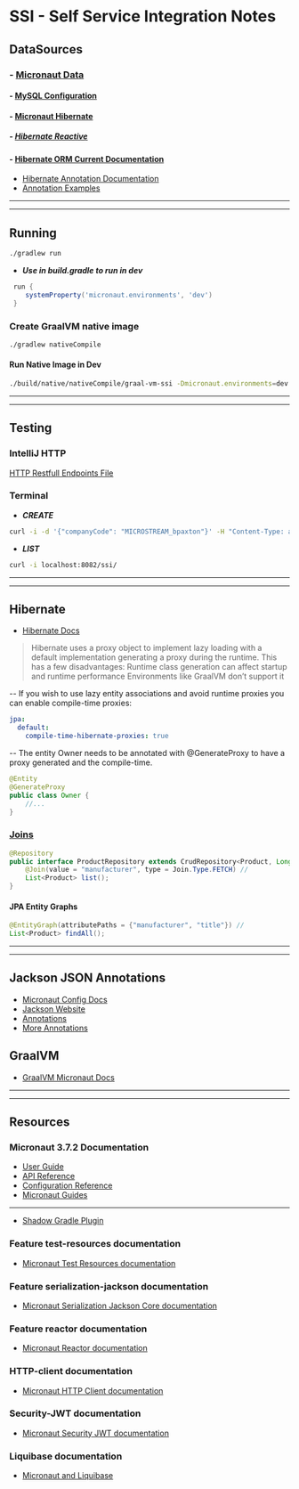 # SSI - Self Service Integration Notes

## DataSources
### - [Micronaut Data](https://micronaut-projects.github.io/micronaut-data/latest/guide)

#### - [MySQL Configuration](https://micronaut-projects.github.io/micronaut-sql/latest/guide/index.html)

#### - [Micronaut Hibernate](https://micronaut-projects.github.io/micronaut-data/latest/guide/#hibernate)

##### - [Hibernate Reactive](https://micronaut-projects.github.io/micronaut-data/latest/guide/#hibernateReactive)

#### - [Hibernate ORM Current Documentation](https://docs.jboss.org/hibernate/orm/current/userguide/html_single/Hibernate_User_Guide.html)
- [Hibernate Annotation Documentation](https://docs.jboss.org/hibernate/stable/annotations/reference/en/html_single/)
- [Annotation Examples](https://www.digitalocean.com/community/tutorials/jpa-hibernate-annotations)

---

---
## Running
```bash
./gradlew run
```
- ***Use in build.gradle to run in dev***

```groovy
 run {
    systemProperty('micronaut.environments', 'dev')
 }
```

### Create GraalVM native image
```bash
./gradlew nativeCompile
```
#### Run Native Image in Dev
```bash
./build/native/nativeCompile/graal-vm-ssi -Dmicronaut.environments=dev
```


---

---
## Testing
### IntelliJ HTTP
[HTTP Restfull Endpoints File](rest-api.http)

### Terminal

- ***CREATE***
```bash
curl -i -d '{"companyCode": "MICROSTREAM_bpaxton"}' -H "Content-Type: application/json" -X POST POST http://localhost:8082/ssi
```
- ***LIST*** 
```bash
curl -i localhost:8082/ssi/
```
---

---

## Hibernate
- [Hibernate Docs](https://micronaut-projects.github.io/micronaut-sql/latest/guide/index.html#hibernate)

> Hibernate uses a proxy object to implement lazy loading with a default implementation generating a proxy during the runtime.
> This has a few disadvantages:
> Runtime class generation can affect startup and runtime performance
> Environments like GraalVM don’t support it

-- If you wish to use lazy entity associations and avoid runtime proxies you can enable compile-time proxies:
```yml
jpa:
  default:
    compile-time-hibernate-proxies: true
 ```

-- The entity Owner needs to be annotated with @GenerateProxy to have a proxy generated and the compile-time.
```java
@Entity
@GenerateProxy
public class Owner {
    //...
}
```


### [Joins](https://micronaut-projects.github.io/micronaut-data/latest/guide/#_jpa_2_1_entity_graphs)
```java
@Repository
public interface ProductRepository extends CrudRepository<Product, Long>, JpaSpecificationExecutor<Product> {
    @Join(value = "manufacturer", type = Join.Type.FETCH) // 
    List<Product> list();
}
```

#### JPA Entity Graphs
```java
@EntityGraph(attributePaths = {"manufacturer", "title"}) // 
List<Product> findAll();
```
---

---

## Jackson JSON Annotations
- [Micronaut Config Docs](https://docs.micronaut.io/latest/guide/#_jackson_configuration)
- [Jackson Website](https://github.com/FasterXML/jackson-databind/wiki/JacksonFeatures)
- [Annotations](https://www.baeldung.com/jackson-advanced-annotations)
- [More Annotations](https://www.baeldung.com/jackson-annotations#bd-3-jsonanysetter)

## GraalVM
- [GraalVM Micronaut Docs](https://docs.micronaut.io/latest/guide/index.html#graal)



---

---


## Resources
### Micronaut 3.7.2 Documentation

- [User Guide](https://docs.micronaut.io/3.7.2/guide/index.html)
- [API Reference](https://docs.micronaut.io/3.7.2/api/index.html)
- [Configuration Reference](https://docs.micronaut.io/3.7.2/guide/configurationreference.html)
- [Micronaut Guides](https://guides.micronaut.io/index.html)
---
- [Shadow Gradle Plugin](https://plugins.gradle.org/plugin/com.github.johnrengelman.shadow)

### Feature test-resources documentation

- [Micronaut Test Resources documentation](https://micronaut-projects.github.io/micronaut-test-resources/latest/guide/)


### Feature serialization-jackson documentation

- [Micronaut Serialization Jackson Core documentation](https://micronaut-projects.github.io/micronaut-serialization/latest/guide/)

### Feature reactor documentation

- [Micronaut Reactor documentation](https://micronaut-projects.github.io/micronaut-reactor/snapshot/guide/index.html)

### HTTP-client documentation
- [Micronaut HTTP Client documentation](https://docs.micronaut.io/latest/guide/index.html#httpClient)

### Security-JWT documentation
- [Micronaut Security JWT documentation](https://micronaut-projects.github.io/micronaut-security/latest/guide/index.html)

### Liquibase documentation
- [Micronaut and Liquibase](https://micronaut-projects.github.io/micronaut-liquibase/2.0.0.M1/guide/index.html#introduction)

